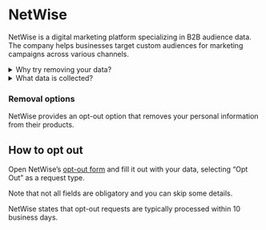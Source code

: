 # NetWise

NetWise is a digital marketing platform specializing in B2B audience data. The company helps businesses target custom audiences for marketing campaigns across various channels.

<details>
<summary>Why try removing your data?</summary>
<p>Potential benefits include better control over your privacy and protecting your personal information from being collected and shared for targeted advertising.</p>
</details>
<details>
<summary>What data is collected?</summary>
<p>NetWise collects business-related data, including company backgrounds, job titles, contact details, employment backgrounds, education, qualifications and certifications, professional affiliations, activity on social platforms, professional preferences, and more.</p>
</details>  

### Removal options

NetWise provides an opt-out option that removes your personal information from their products.

## How to opt out

Open NetWise’s [opt-out form](https://www.netwisedata.com/consumer-privacy-opt-out/) and fill it out with your data, selecting “Opt Out” as a request type. 

Note that not all fields are obligatory and you can skip some details. 

NetWise states that opt-out requests are typically processed within 10 business days.